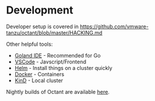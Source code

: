 # Development

Developer setup is covered in https://github.com/vmware-tanzu/octant/blob/master/HACKING.md

Other helpful tools:
 - [Goland IDE](https://www.jetbrains.com/go/) - Recommended for Go
 - [VSCode](https://code.visualstudio.com/) - Javscript/Frontend
 - [Helm](https://github.com/helm/helm) - Install things on a cluster quickly
 - [Docker](https://github.com/docker) - Containers
 - [KinD](https://github.com/kubernetes-sigs/kind) - Local cluster

Nightly builds of Octant are available [here](https://console.cloud.google.com/storage/browser/octant-nightlies).
